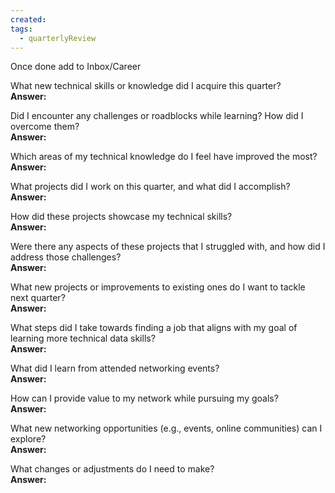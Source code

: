 ```yaml
---
created: 
tags:
  - quarterlyReview
---
```

Once done add to Inbox/Career

What new technical skills or knowledge did I acquire this quarter?  
  **Answer:** 

Did I encounter any challenges or roadblocks while learning? How did I overcome them?  
  **Answer:** 

Which areas of my technical knowledge do I feel have improved the most?  
  **Answer:** 

What projects did I work on this quarter, and what did I accomplish?  
  **Answer:** 

How did these projects showcase my technical skills?  
  **Answer:** 

Were there any aspects of these projects that I struggled with, and how did I address those challenges?  
  **Answer:** 

What new projects or improvements to existing ones do I want to tackle next quarter?  
  **Answer:** 

What steps did I take towards finding a job that aligns with my goal of learning more technical data skills?  
  **Answer:** 

What did I learn from attended networking events?  
  **Answer:** 

How can I provide value to my network while pursuing my goals?  
  **Answer:** 

What new networking opportunities (e.g., events, online communities) can I explore?  
  **Answer:** 

What changes or adjustments do I need to make?  
  **Answer:** 

